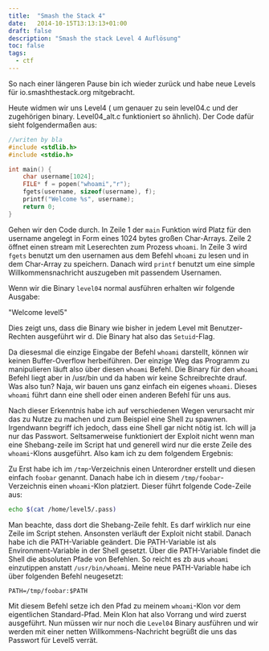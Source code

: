 ```yaml
---
title:  "Smash the Stack 4"
date:   2014-10-15T13:13:13+01:00
draft: false
description: "Smash the stack Level 4 Auflösung"
toc: false
tags:
  - ctf
---
```


So nach einer längeren Pause bin ich wieder zurück und habe neue Levels für io.smashthestack.org mitgebracht.

Heute widmen wir uns Level4 ( um genauer zu sein level04.c und der zugehörigen binary. Level04_alt.c funktioniert so ähnlich). Der Code dafür sieht folgendermaßen aus:


```c
//writen by bla
#include <stdlib.h>
#include <stdio.h>

int main() {
    char username[1024];
    FILE* f = popen("whoami","r");
    fgets(username, sizeof(username), f);
    printf("Welcome %s", username);
    return 0;
}
```



Gehen wir den Code durch. In Zeile 1 der `main` Funktion wird Platz für den username angelegt in Form eines 1024 bytes großen Char-Arrays. Zeile 2 öffnet einen stream mit Leserechten zum Prozess `whoami`. In Zeile 3 wird `fgets` benutzt um den usernamen aus dem Befehl `whoami` zu lesen und in dem Char-Array zu speichern. Danach wird `printf` benutzt um eine simple Willkommensnachricht auszugeben mit passendem Usernamen.

Wenn wir die Binary `level04` normal ausführen erhalten wir folgende Ausgabe:

"Welcome level5"

Dies zeigt uns, dass die Binary wie bisher in jedem Level mit Benutzer-Rechten ausgeführt wir
d. Die Binary hat also das `Setuid`-Flag.

Da diesesmal die einzige Eingabe der Befehl `whoami` darstellt, können wir keinen Buffer-Overflow herbeiführen. Der einzige Weg das Programm zu manipulieren läuft also über diesen `whoami` Befehl. Die Binary für den `whoami` Befehl liegt aber in /usr/bin und da haben wir keine Schreibrechte drauf. Was also tun? Naja, wir bauen uns ganz einfach ein eigenes `whoami`. Dieses `whoami` führt dann eine shell oder einen anderen Befehl für uns aus.

Nach dieser Erkenntnis habe ich auf verschiedenen Wegen verursacht mir das zu Nutze zu machen und zum Beispiel eine Shell zu spawnen. Irgendwann begriff ich jedoch, dass eine Shell gar nicht nötig ist. Ich will ja nur das Passwort. Seltsamerweise funktioniert der Exploit nicht wenn man eine Shebang-zeile im Script hat und generell wird nur die erste Zeile des `whoami`-Klons ausgeführt. Also kam ich zu dem folgendem Ergebnis:

Zu Erst habe ich im `/tmp`-Verzeichnis einen Unterordner erstellt und diesen einfach `foobar` genannt. Danach habe ich in diesem `/tmp/foobar`-Verzeichnis einen `whoami`-Klon platziert. Dieser führt folgende Code-Zeile aus:

```bash
echo $(cat /home/level5/.pass)
```

Man beachte, dass dort die Shebang-Zeile fehlt. Es darf wirklich nur eine Zeile im Script stehen. Ansonsten verläuft der Exploit nicht stabil. Danach habe ich die PATH-Variable geändert. Die PATH-Variable ist als Environment-Variable in der Shell gesetzt. Über die PATH-Variable findet die Shell die absoluten Pfade von Befehlen. So reicht es zb aus `whoami` einzutippen anstatt `/usr/bin/whoami`. Meine neue PATH-Variable habe ich über folgenden Befehl neugesetzt:

`PATH=/tmp/foobar:$PATH`

Mit diesem Befehl setze ich den Pfad zu meinem `whoami`-Klon vor dem eigentlichen Standard-Pfad. Mein Klon hat also Vorrang und wird zuerst ausgeführt. Nun müssen wir nur noch die `Level04` Binary ausführen und wir werden mit einer netten Willkommens-Nachricht begrüßt die uns das Passwort für Level5 verrät.
